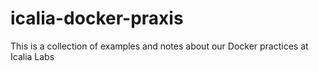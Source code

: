 # icalia-docker-praxis
This is a collection of examples and notes about our Docker practices at Icalia Labs
